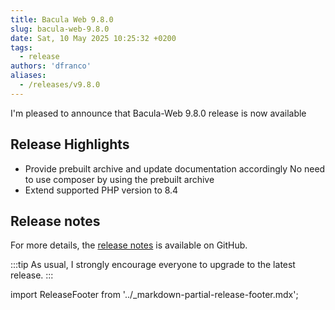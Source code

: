 ```yaml
---
title: Bacula Web 9.8.0
slug: bacula-web-9.8.0
date: Sat, 10 May 2025 10:25:32 +0200
tags:
  - release
authors: 'dfranco'
aliases:
  - /releases/v9.8.0
---
```


I'm pleased to announce that Bacula-Web 9.8.0 release is now available

<!-- truncate -->

## Release Highlights

- Provide prebuilt archive and update documentation accordingly
  No need to use composer by using the prebuilt archive
- Extend supported PHP version to 8.4

## Release notes

For more details, the [release notes](https://github.com/bacula-web/bacula-web/releases/tag/v9.8.0) is available on GitHub.

:::tip
As usual, I strongly encourage everyone to upgrade to the latest release.
:::

import ReleaseFooter from '../_markdown-partial-release-footer.mdx';

<ReleaseFooter />
